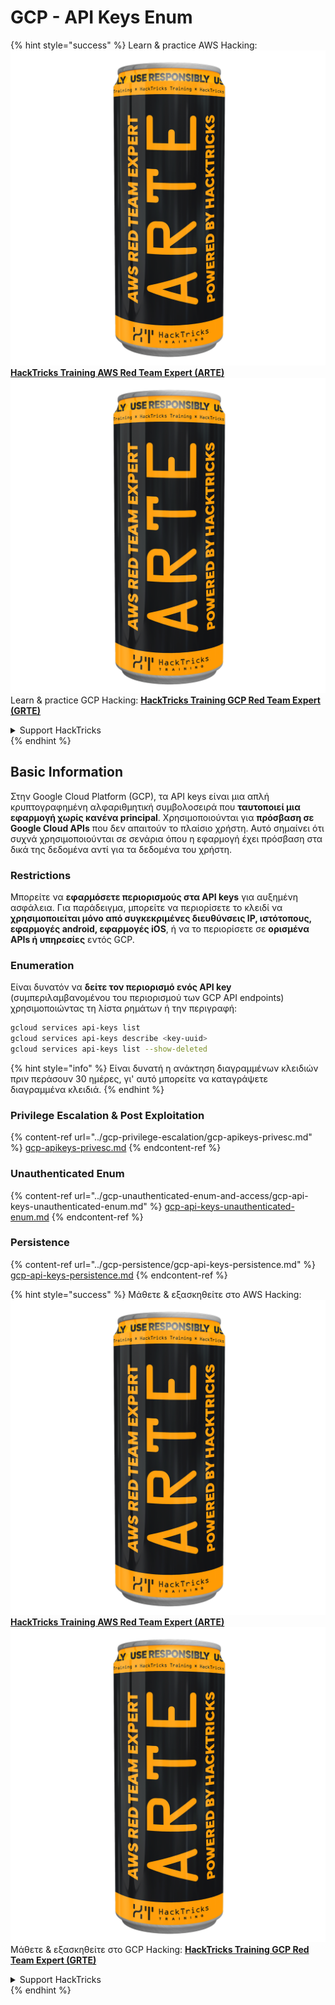 # GCP - API Keys Enum

{% hint style="success" %}
Learn & practice AWS Hacking:<img src="../../../.gitbook/assets/image (1) (1) (1).png" alt="" data-size="line">[**HackTricks Training AWS Red Team Expert (ARTE)**](https://training.hacktricks.xyz/courses/arte)<img src="../../../.gitbook/assets/image (1) (1) (1).png" alt="" data-size="line">\
Learn & practice GCP Hacking: <img src="../../../.gitbook/assets/image (2).png" alt="" data-size="line">[**HackTricks Training GCP Red Team Expert (GRTE)**<img src="../../../.gitbook/assets/image (2).png" alt="" data-size="line">](https://training.hacktricks.xyz/courses/grte)

<details>

<summary>Support HackTricks</summary>

* Check the [**subscription plans**](https://github.com/sponsors/carlospolop)!
* **Join the** 💬 [**Discord group**](https://discord.gg/hRep4RUj7f) or the [**telegram group**](https://t.me/peass) or **follow** us on **Twitter** 🐦 [**@hacktricks\_live**](https://twitter.com/hacktricks_live)**.**
* **Share hacking tricks by submitting PRs to the** [**HackTricks**](https://github.com/carlospolop/hacktricks) and [**HackTricks Cloud**](https://github.com/carlospolop/hacktricks-cloud) github repos.

</details>
{% endhint %}

## Basic Information

Στην Google Cloud Platform (GCP), τα API keys είναι μια απλή κρυπτογραφημένη αλφαριθμητική συμβολοσειρά που **ταυτοποιεί μια εφαρμογή χωρίς κανένα principal**. Χρησιμοποιούνται για **πρόσβαση σε Google Cloud APIs** που δεν απαιτούν το πλαίσιο χρήστη. Αυτό σημαίνει ότι συχνά χρησιμοποιούνται σε σενάρια όπου η εφαρμογή έχει πρόσβαση στα δικά της δεδομένα αντί για τα δεδομένα του χρήστη.

### Restrictions

Μπορείτε να **εφαρμόσετε περιορισμούς στα API keys** για αυξημένη ασφάλεια. Για παράδειγμα, μπορείτε να περιορίσετε το κλειδί να **χρησιμοποιείται μόνο από συγκεκριμένες διευθύνσεις IP, ιστότοπους, εφαρμογές android, εφαρμογές iOS**, ή να το περιορίσετε σε **ορισμένα APIs ή υπηρεσίες** εντός GCP.

### Enumeration

Είναι δυνατόν να **δείτε τον περιορισμό ενός API key** (συμπεριλαμβανομένου του περιορισμού των GCP API endpoints) χρησιμοποιώντας τη λίστα ρημάτων ή την περιγραφή:
```bash
gcloud services api-keys list
gcloud services api-keys describe <key-uuid>
gcloud services api-keys list --show-deleted
```
{% hint style="info" %}
Είναι δυνατή η ανάκτηση διαγραμμένων κλειδιών πριν περάσουν 30 ημέρες, γι' αυτό μπορείτε να καταγράψετε διαγραμμένα κλειδιά.
{% endhint %}

### Privilege Escalation & Post Exploitation

{% content-ref url="../gcp-privilege-escalation/gcp-apikeys-privesc.md" %}
[gcp-apikeys-privesc.md](../gcp-privilege-escalation/gcp-apikeys-privesc.md)
{% endcontent-ref %}

### Unauthenticated Enum

{% content-ref url="../gcp-unauthenticated-enum-and-access/gcp-api-keys-unauthenticated-enum.md" %}
[gcp-api-keys-unauthenticated-enum.md](../gcp-unauthenticated-enum-and-access/gcp-api-keys-unauthenticated-enum.md)
{% endcontent-ref %}

### Persistence

{% content-ref url="../gcp-persistence/gcp-api-keys-persistence.md" %}
[gcp-api-keys-persistence.md](../gcp-persistence/gcp-api-keys-persistence.md)
{% endcontent-ref %}

{% hint style="success" %}
Μάθετε & εξασκηθείτε στο AWS Hacking:<img src="../../../.gitbook/assets/image (1) (1) (1).png" alt="" data-size="line">[**HackTricks Training AWS Red Team Expert (ARTE)**](https://training.hacktricks.xyz/courses/arte)<img src="../../../.gitbook/assets/image (1) (1) (1).png" alt="" data-size="line">\
Μάθετε & εξασκηθείτε στο GCP Hacking: <img src="../../../.gitbook/assets/image (2).png" alt="" data-size="line">[**HackTricks Training GCP Red Team Expert (GRTE)**<img src="../../../.gitbook/assets/image (2).png" alt="" data-size="line">](https://training.hacktricks.xyz/courses/grte)

<details>

<summary>Support HackTricks</summary>

* Ελέγξτε τα [**σχέδια συνδρομής**](https://github.com/sponsors/carlospolop)!
* **Εγγραφείτε στην** 💬 [**ομάδα Discord**](https://discord.gg/hRep4RUj7f) ή στην [**ομάδα telegram**](https://t.me/peass) ή **ακολουθήστε** μας στο **Twitter** 🐦 [**@hacktricks\_live**](https://twitter.com/hacktricks_live)**.**
* **Μοιραστείτε κόλπα hacking υποβάλλοντας PRs στα** [**HackTricks**](https://github.com/carlospolop/hacktricks) και [**HackTricks Cloud**](https://github.com/carlospolop/hacktricks-cloud) github repos.

</details>
{% endhint %}
